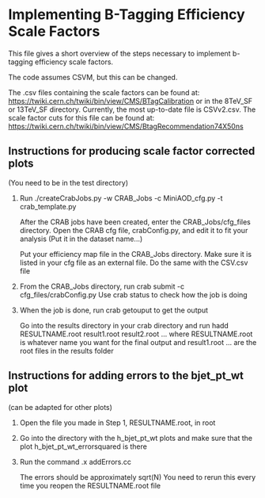 # Implementing B-Tagging Efficiency Scale Factors

This file gives a short overview of the steps necessary to implement b-tagging efficiency scale factors.

The code assumes CSVM, but this can be changed. 

The .csv files containing the scale factors can be found at: 
https://twiki.cern.ch/twiki/bin/view/CMS/BTagCalibration or in the 8TeV_SF or 13TeV_SF directory. 
Currently, the most up-to-date file is CSVv2.csv. The scale factor cuts for this file can be found at:
https://twiki.cern.ch/twiki/bin/view/CMS/BtagRecommendation74X50ns

## Instructions for producing scale factor corrected plots
(You need to be in the test directory)
1. Run
      ./createCrabJobs.py -w CRAB_Jobs -c MiniAOD_cfg.py -t crab_template.py
      
      After the CRAB jobs have been created, enter the CRAB_Jobs/cfg_files directory.
      Open the CRAB cfg file, crabConfig.py, and edit it to fit your analysis (Put it in the dataset name...)

      Put your efficiency map file in the CRAB_Jobs directory. Make sure it is listed in your cfg file as an external file.
      Do the same with the CSV.csv file
  
2.  From the CRAB_Jobs directory, run
    crab submit -c cfg_files/crabConfig.py
    Use crab status to check how the job is doing
   
3. When the job is done, run
      crab getouput
      to get the output

      Go into the results directory in your crab directory and run
      hadd RESULTNAME.root result1.root result2.root ... where RESULTNAME.root is whatever name you want for the final output and result1.root ... are the root files in the results folder

## Instructions for adding errors to the bjet_pt_wt plot
   (can be adapted for other plots)

1. Open the file you made in Step 1, RESULTNAME.root, in root

2. Go into the directory with the h_bjet_pt_wt plots and make sure that the plot h_bjet_pt_wt_errorsquared is there

3. Run the command
      .x addErrors.cc

      The errors should be approximately sqrt(N)
      You need to rerun this every time you reopen the RESULTNAME.root file

          
